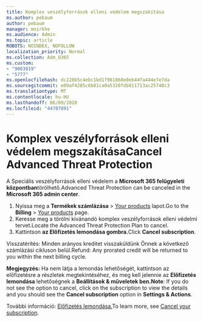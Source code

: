 ```yaml
---
title: Komplex veszélyforrások elleni védelem megszakítása
ms.author: pebaum
author: pebaum
manager: mnirkhe
ms.audience: Admin
ms.topic: article
ROBOTS: NOINDEX, NOFOLLOW
localization_priority: Normal
ms.collection: Adm_O365
ms.custom:
- "9003019"
- "5777"
ms.openlocfilehash: dc228b5c4ebc1bd1f981868e0eb44fa444e7e7da
ms.sourcegitcommit: e09af4285c6b81ca0a5320fdb811713ac25748c3
ms.translationtype: MT
ms.contentlocale: hu-HU
ms.lasthandoff: 06/09/2020
ms.locfileid: "44707891"
---
```

# <a name="cancel-advanced-threat-protection"></a><span data-ttu-id="93d4f-102">Komplex veszélyforrások elleni védelem megszakítása</span><span class="sxs-lookup"><span data-stu-id="93d4f-102">Cancel Advanced Threat Protection</span></span>

<span data-ttu-id="93d4f-103">A Speciális veszélyforrások elleni védelem a **Microsoft 365 felügyeleti központban**törölhető.</span><span class="sxs-lookup"><span data-stu-id="93d4f-103">Advanced Threat Protection can be canceled in the **Microsoft 365 admin center**.</span></span>

1. <span data-ttu-id="93d4f-104">Nyissa meg a **Termékek számlázása**  >  [Your products](https://go.microsoft.com/fwlink/p/?linkid=842054) lapot.</span><span class="sxs-lookup"><span data-stu-id="93d4f-104">Go to the  **Billing** > [Your products](https://go.microsoft.com/fwlink/p/?linkid=842054) page.</span></span>
2. <span data-ttu-id="93d4f-105">Keresse meg a törölni kívánandó komplex veszélyforrások elleni védelmi tervet.</span><span class="sxs-lookup"><span data-stu-id="93d4f-105">Locate the Advanced Threat Protection Plan to cancel.</span></span>
3. <span data-ttu-id="93d4f-106">Kattintson **az Előfizetés lemondása gombra.**</span><span class="sxs-lookup"><span data-stu-id="93d4f-106">Click **Cancel subscription**.</span></span>

<span data-ttu-id="93d4f-107">Visszatérítés: Minden arányos kreditet visszaküldünk Önnek a következő számlázási cikluson belül.</span><span class="sxs-lookup"><span data-stu-id="93d4f-107">Refund: Any prorated credit will be returned to you within the next billing cycle.</span></span>

<span data-ttu-id="93d4f-108">**Megjegyzés:** Ha nem látja a lemondás lehetőségét, kattintson az előfizetésre a részletek megtekintéséhez, és meg kell jelennie az **Előfizetés lemondása** lehetőségnek a **Beállítások & műveletek ben.**</span><span class="sxs-lookup"><span data-stu-id="93d4f-108">**Note**: If you do not see the option to cancel, click on the subscription to view the details and you should see the **Cancel subscription** option in **Settings & Actions**.</span></span>

<span data-ttu-id="93d4f-109">További információ: [Előfizetés lemondása.](https://docs.microsoft.com/microsoft-365/commerce/subscriptions/cancel-your-subscription)</span><span class="sxs-lookup"><span data-stu-id="93d4f-109">To learn more, see [Cancel your subscription](https://docs.microsoft.com/microsoft-365/commerce/subscriptions/cancel-your-subscription).</span></span>
